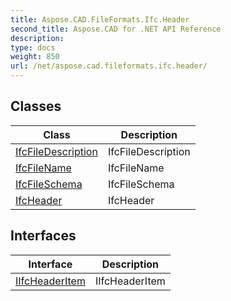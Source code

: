 ```yaml
---
title: Aspose.CAD.FileFormats.Ifc.Header
second_title: Aspose.CAD for .NET API Reference
description: 
type: docs
weight: 850
url: /net/aspose.cad.fileformats.ifc.header/
---
```



## Classes

| Class | Description |
| --- | --- |
| [IfcFileDescription](./ifcfiledescription/) | IfcFileDescription |
| [IfcFileName](./ifcfilename/) | IfcFileName |
| [IfcFileSchema](./ifcfileschema/) | IfcFileSchema |
| [IfcHeader](./ifcheader/) | IfcHeader |
## Interfaces

| Interface | Description |
| --- | --- |
| [IIfcHeaderItem](./iifcheaderitem/) | IIfcHeaderItem |


